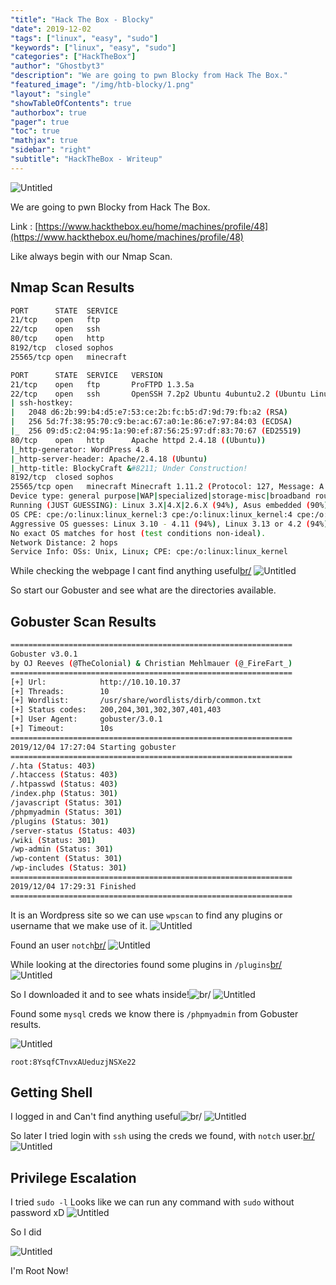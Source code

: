 ```yaml
---
"title": "Hack The Box - Blocky"
"date": 2019-12-02
"tags": ["linux", "easy", "sudo"]
"keywords": ["linux", "easy", "sudo"]
"categories": ["HackTheBox"]
"author": "Ghostbyt3"
"description": "We are going to pwn Blocky from Hack The Box."
"featured_image": "/img/htb-blocky/1.png"
"layout": "single"
"showTableOfContents": true
"authorbox": true
"pager": true
"toc": true
"mathjax": true
"sidebar": "right"
"subtitle": "HackTheBox - Writeup"
---
```



![Untitled](/img/htb-blocky/1.png)

We are going to pwn Blocky from Hack The Box.

Link : [https://www.hackthebox.eu/home/machines/profile/48](https://www.hackthebox.eu/home/machines/profile/48)


Like always begin with our Nmap Scan.

## Nmap Scan Results
```bash
PORT      STATE  SERVICE
21/tcp    open   ftp
22/tcp    open   ssh
80/tcp    open   http
8192/tcp  closed sophos
25565/tcp open   minecraft

PORT      STATE  SERVICE   VERSION
21/tcp    open   ftp       ProFTPD 1.3.5a
22/tcp    open   ssh       OpenSSH 7.2p2 Ubuntu 4ubuntu2.2 (Ubuntu Linux; protocol 2.0)
| ssh-hostkey: 
|   2048 d6:2b:99:b4:d5:e7:53:ce:2b:fc:b5:d7:9d:79:fb:a2 (RSA)
|   256 5d:7f:38:95:70:c9:be:ac:67:a0:1e:86:e7:97:84:03 (ECDSA)
|_  256 09:d5:c2:04:95:1a:90:ef:87:56:25:97:df:83:70:67 (ED25519)
80/tcp    open   http      Apache httpd 2.4.18 ((Ubuntu))
|_http-generator: WordPress 4.8
|_http-server-header: Apache/2.4.18 (Ubuntu)
|_http-title: BlockyCraft &#8211; Under Construction!
8192/tcp  closed sophos
25565/tcp open   minecraft Minecraft 1.11.2 (Protocol: 127, Message: A Minecraft Server, Users: 0/20)
Device type: general purpose|WAP|specialized|storage-misc|broadband router|printer
Running (JUST GUESSING): Linux 3.X|4.X|2.6.X (94%), Asus embedded (90%), Crestron 2-Series (89%), HP embedded (89%)
OS CPE: cpe:/o:linux:linux_kernel:3 cpe:/o:linux:linux_kernel:4 cpe:/o:linux:linux_kernel cpe:/h:asus:rt-ac66u cpe:/o:crestron:2_series cpe:/h:hp:p2000_g3 cpe:/o:linux:linux_kernel:3.4 cpe:/o:linux:linux_kernel:2.6.22
Aggressive OS guesses: Linux 3.10 - 4.11 (94%), Linux 3.13 or 4.2 (94%), Linux 4.4 (94%), Linux 3.13 (93%), Linux 4.2 (93%), Linux 3.16 (92%), Linux 3.16 - 4.6 (92%), Linux 3.12 (91%), Linux 3.2 - 4.9 (91%), Linux 3.8 - 3.11 (91%)
No exact OS matches for host (test conditions non-ideal).
Network Distance: 2 hops
Service Info: OSs: Unix, Linux; CPE: cpe:/o:linux:linux_kernel
```
While checking the webpage I cant find anything useful[br/](br/)
![Untitled](/img/htb-blocky/2.png)

So start our Gobuster and see what are the directories available.

## Gobuster Scan Results
```bash
===============================================================
Gobuster v3.0.1
by OJ Reeves (@TheColonial) & Christian Mehlmauer (@_FireFart_)
===============================================================
[+] Url:            http://10.10.10.37
[+] Threads:        10
[+] Wordlist:       /usr/share/wordlists/dirb/common.txt
[+] Status codes:   200,204,301,302,307,401,403
[+] User Agent:     gobuster/3.0.1
[+] Timeout:        10s
===============================================================
2019/12/04 17:27:04 Starting gobuster
===============================================================
/.hta (Status: 403)
/.htaccess (Status: 403)
/.htpasswd (Status: 403)
/index.php (Status: 301)
/javascript (Status: 301)
/phpmyadmin (Status: 301)
/plugins (Status: 301)
/server-status (Status: 403)
/wiki (Status: 301)
/wp-admin (Status: 301)
/wp-content (Status: 301)
/wp-includes (Status: 301)
===============================================================
2019/12/04 17:29:31 Finished
===============================================================
```

It is an Wordpress site so we can use ``wpscan`` to find any plugins or username that we make use of it.
![Untitled](/img/htb-blocky/3.png)

Found an user ``notch``[br/](br/)
![Untitled](/img/htb-blocky/4.png)


While looking at the directories found some plugins in ``/plugins``[br/](br/)
![Untitled](/img/htb-blocky/5.png)

So I downloaded it and to see whats inside!![br/](br/)
![Untitled](/img/htb-blocky/6.png)

Found some ``mysql`` creds we know there is ``/phpmyadmin`` from Gobuster results.

![Untitled](/img/htb-blocky/7.png)
 
``root:8YsqfCTnvxAUeduzjNSXe22``

## Getting Shell

I logged in and Can't find anything useful![br/](br/)
![Untitled](/img/htb-blocky/8.png)

So later I tried login with ``ssh`` using the creds we found, with ``notch`` user.[br/](br/)
![Untitled](/img/htb-blocky/9.png)

## Privilege Escalation

I tried ``sudo -l`` Looks like we can run any command with ``sudo`` without password xD
![Untitled](/img/htb-blocky/10.png)

So I did

![Untitled](/img/htb-blocky/11.png)

I'm Root Now!
